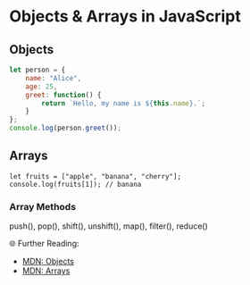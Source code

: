 # Objects & Arrays in JavaScript

## Objects
```js
let person = {
    name: "Alice",
    age: 25,
    greet: function() {
        return `Hello, my name is ${this.name}.`;
    }
};
console.log(person.greet());
```

## Arrays
```
let fruits = ["apple", "banana", "cherry"];
console.log(fruits[1]); // banana
```

### Array Methods
push(), pop(), shift(), unshift(), map(), filter(), reduce()

🌐 Further Reading:
* [MDN: Objects](https://developer.mozilla.org/en-US/docs/Web/JavaScript/Reference/Global_Objects/Object)
* [MDN: Arrays](https://developer.mozilla.org/en-US/docs/Web/JavaScript/Reference/Global_Objects/Array)

